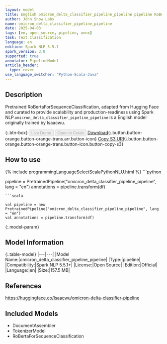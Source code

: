 ```yaml
---
layout: model
title: English omicron_delta_classifier_pipeline_pipeline pipeline RoBertaForSequenceClassification from Isaacwu
author: John Snow Labs
name: omicron_delta_classifier_pipeline_pipeline
date: 2025-04-03
tags: [en, open_source, pipeline, onnx]
task: Text Classification
language: en
edition: Spark NLP 5.5.1
spark_version: 3.0
supported: true
annotator: PipelineModel
article_header:
  type: cover
use_language_switcher: "Python-Scala-Java"
---
```


## Description

Pretrained RoBertaForSequenceClassification, adapted from Hugging Face and curated to provide scalability and production-readiness using Spark NLP.`omicron_delta_classifier_pipeline_pipeline` is a English model originally trained by Isaacwu.

{:.btn-box}
<button class="button button-orange" disabled>Live Demo</button>
<button class="button button-orange" disabled>Open in Colab</button>
[Download](https://s3.amazonaws.com/auxdata.johnsnowlabs.com/public/models/omicron_delta_classifier_pipeline_pipeline_en_5.5.1_3.0_1743682843968.zip){:.button.button-orange.button-orange-trans.arr.button-icon}
[Copy S3 URI](s3://auxdata.johnsnowlabs.com/public/models/omicron_delta_classifier_pipeline_pipeline_en_5.5.1_3.0_1743682843968.zip){:.button.button-orange.button-orange-trans.button-icon.button-copy-s3}

## How to use



<div class="tabs-box" markdown="1">
{% include programmingLanguageSelectScalaPythonNLU.html %}
```python

pipeline = PretrainedPipeline("omicron_delta_classifier_pipeline_pipeline", lang = "en")
annotations =  pipeline.transform(df)   

```
```scala

val pipeline = new PretrainedPipeline("omicron_delta_classifier_pipeline_pipeline", lang = "en")
val annotations = pipeline.transform(df)

```
</div>

{:.model-param}
## Model Information

{:.table-model}
|---|---|
|Model Name:|omicron_delta_classifier_pipeline_pipeline|
|Type:|pipeline|
|Compatibility:|Spark NLP 5.5.1+|
|License:|Open Source|
|Edition:|Official|
|Language:|en|
|Size:|157.5 MB|

## References

https://huggingface.co/Isaacwu/omicron-delta-classifier-pipeline

## Included Models

- DocumentAssembler
- TokenizerModel
- RoBertaForSequenceClassification
